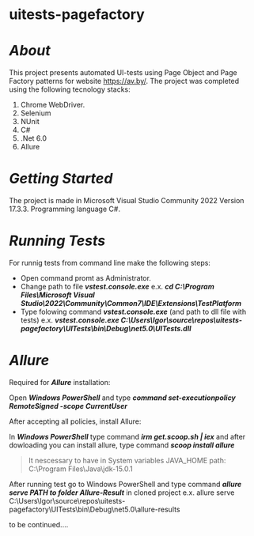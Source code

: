 # uitests-pagefactory

# ***About***

This project presents automated UI-tests using Page Object and Page Factory patterns for website https://av.by/. The project was completed using the following tecnology stacks:
  1. Chrome WebDriver.
  2. Selenium
  3. NUnit
  4. C#
  5. .Net 6.0
  6. Allure


# ***Getting Started***


The project is made in Microsoft Visual Studio Community 2022 Version 17.3.3.
Programming language C#.

# ***Running Tests***


For runnig tests from command line make the following steps:
- Open command promt as Administrator. 
- Change path to file ***vstest.console.exe*** e.x. ***cd C:\Program Files\Microsoft Visual Studio\2022\Community\Common7\IDE\Extensions\TestPlatform*** 
- Type folowing command ***vstest.console.exe*** (and path to dll file with tests) e.x. ***vstest.console.exe C:\Users\Igor\source\repos\uitests-pagefactory\UITests\bin\Debug\net5.0\UITests.dll***



# ***Allure***
Required for ***Allure*** installation:

Open ***Windows PowerShell*** and type ***command set-executionpolicy RemoteSigned -scope CurrentUser***

After accepting all policies, install Allure:

In ***Windows PowerShell*** type command ***irm get.scoop.sh | iex*** and after dowloading you can install allure, type command ***scoop install allure***

>It nescessary to have in System variables JAVA_HOME path: C:\Program Files\Java\jdk-15.0.1

After running test go to Windows PowerShell and type command ***allure serve PATH to folder Allure-Result*** in cloned project e.x. allure serve C:\Users\Igor\source\repos\uitests-pagefactory\UITests\bin\Debug\net5.0\allure-results

to be continued....
